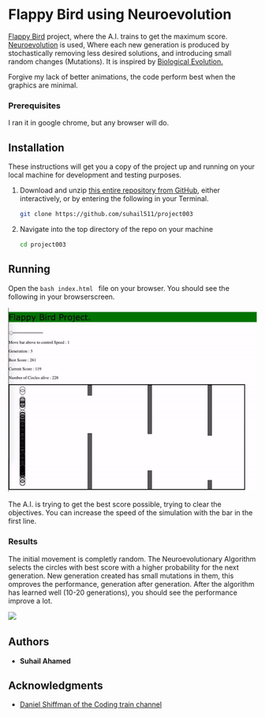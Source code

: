 # Flappy Bird using Neuroevolution

[Flappy Bird](https://en.wikipedia.org/wiki/Flappy_Bird) project, where the A.I. trains to get the maximum score. [Neuroevolution](https://en.wikipedia.org/wiki/Neuroevolution) is used, Where each new generation is produced by stochastically removing less desired solutions, and introducing small random changes (Mutations). It is inspired by [Biological Evolution.](https://en.wikipedia.org/wiki/Evolution)

Forgive my lack of better animations, the code perform best when the graphics are minimal.

### Prerequisites

I ran it in google chrome, but any browser will do. 

## Installation

These instructions will get you a copy of the project up and running on your local machine for development and testing purposes. 

1. Download and unzip [this entire repository from GitHub](https://github.com/suhail511/project003), either interactively, or by entering the following in your Terminal.
    ```bash
    git clone https://github.com/suhail511/project003
    ```
2. Navigate into the top directory of the repo on your machine
    ```bash
    cd project003
    ```
## Running

Open the ```bash index.html ``` file on your browser. You should see the following in your browserscreen.

![](media/media01.gif)

The A.I. is trying to get the best score possible, trying to clear the objectives. You can increase the speed of the simulation with the bar in the first line.

### Results

The initial movement is completly random. The Neuroevolutionary Algorithm selects the circles with best score with a higher probability for the next generation. New generation created has small mutations in them, this omproves the performance, generation after generation. 
After the algorithm has learned well (10-20 generations), you should see the performance improve a lot.

![](media/media02.gif)

## Authors

* **Suhail Ahamed**

## Acknowledgments

* [Daniel Shiffman of the Coding train channel](https://www.youtube.com/user/shiffman)


